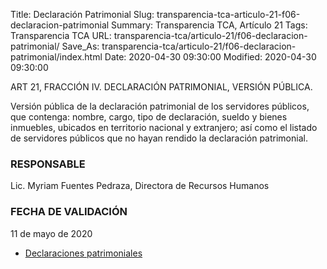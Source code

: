 Title: Declaración Patrimonial
Slug: transparencia-tca-articulo-21-f06-declaracion-patrimonial
Summary: Transparencia TCA, Artículo 21
Tags: Transparencia TCA
URL: transparencia-tca/articulo-21/f06-declaracion-patrimonial/
Save_As: transparencia-tca/articulo-21/f06-declaracion-patrimonial/index.html
Date: 2020-04-30 09:30:00
Modified: 2020-04-30 09:30:00


ART 21, FRACCIÓN IV. DECLARACIÓN PATRIMONIAL, VERSIÓN PÚBLICA.


Versión pública de la declaración patrimonial de los servidores públicos, que contenga: nombre, cargo, tipo de declaración, sueldo y bienes inmuebles, ubicados en territorio nacional y extranjero; así como el listado de servidores públicos que no hayan rendido la declaración patrimonial.


### RESPONSABLE

Lic. Myriam Fuentes Pedraza, Directora de Recursos Humanos



### FECHA DE VALIDACIÓN

11 de mayo de 2020

* [Declaraciones patrimoniales](https://declaranet.sefircoahuila.gob.mx/sidp/publica/?q=E0042&q2=57)




